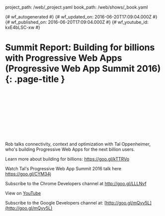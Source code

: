project_path: /web/_project.yaml
book_path: /web/shows/_book.yaml

{# wf_autogenerated #}
{# wf_updated_on: 2016-06-20T17:09:04.000Z #}
{# wf_published_on: 2016-06-20T17:09:04.000Z #}
{# wf_youtube_id: kxE4bLSC-xw #}

# Summit Report: Building for billions with Progressive Web Apps (Progressive Web App Summit 2016) {: .page-title }


<div class="video-wrapper">
  <iframe class="devsite-embedded-youtube-video" data-video-id="kxE4bLSC-xw"
          data-autohide="1" data-showinfo="0" frameborder="0" allowfullscreen>
  </iframe>
</div>

Rob talks connectivity, context and optimization with Tal Oppenheimer, who&#x27;s building Progressive Web Apps for the next billion users.

Learn more about building for billions: https://goo.gl/kTTRVo

Watch Tal&#x27;s Progressive Web App Summit 2016 talk here https://goo.gl/CYM34j

Subscribe to the Chrome Developers channel at http://goo.gl/LLLNvf

View on [YouTube](https://youtu.be/kxE4bLSC-xw)

Subscribe to the Google Developers channel at: [http://goo.gl/mQyv5L](http://goo.gl/mQyv5L)

